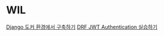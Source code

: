 # WIL
[Django 도커 환경에서 구축하기](https://www.notion.so/Project-F4-4f756fd825cf48b093e638a2156c4ebd)
[DRF JWT Authentication 실습하기](https://medium.com/chanjongs-programming-diary/django-rest-framework-drf-%ED%99%98%EA%B2%BD%EC%97%90%EC%84%9C-jwt-%EA%B8%B0%EB%B0%98-authentication-%EC%84%B8%ED%8C%85%ED%95%98%EA%B8%B0-with-simplejwt-%EC%B4%88%EA%B8%B0-%ED%99%98%EA%B2%BD-%EC%84%B8%ED%8C%85-1-e54c3ed2420c)
